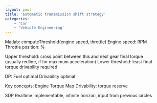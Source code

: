 ```yaml
---
layout: post
title: 'automatic transmission shift strategy'
categories:
    - 'Car'
    - 'Vehicle Engineering'
---
```


Matlab: computeThreshold(engine speed, throttle)
Engine speed: RPM
Throttle position: %

Upper threshold: cross point between this and next gear final torque (usually redline, if for maximum acceleration)
Lower threshold: least final torque drivability required 

DP:
Fuel optimal
Drivability optimal

Key concepts:
Engine Torque Map
Drivability: torque reserve

SDP
Realtime implementable, infinite horizon, input from previous circles